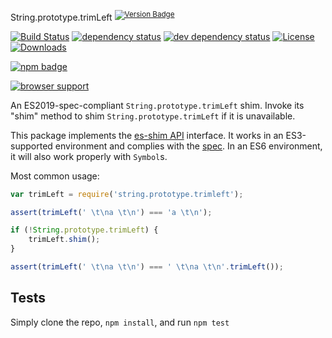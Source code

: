 String.prototype.trimLeft <sup>[![Version Badge][npm-version-svg]][package-url]</sup>

[![Build Status][travis-svg]][travis-url]
[![dependency status][deps-svg]][deps-url]
[![dev dependency status][dev-deps-svg]][dev-deps-url]
[![License][license-image]][license-url]
[![Downloads][downloads-image]][downloads-url]

[![npm badge][npm-badge-png]][package-url]

[![browser support][testling-svg]][testling-url]

An ES2019-spec-compliant `String.prototype.trimLeft` shim. Invoke its "shim" method to shim `String.prototype.trimLeft` if it is unavailable.

This package implements the [es-shim API](https://github.com/es-shims/api) interface. It works in an ES3-supported environment and complies with the [spec](http://www.ecma-international.org/ecma-262/6.0/#sec-object.assign). In an ES6 environment, it will also work properly with `Symbol`s.

Most common usage:
```js
var trimLeft = require('string.prototype.trimleft');

assert(trimLeft(' \t\na \t\n') === 'a \t\n');

if (!String.prototype.trimLeft) {
	trimLeft.shim();
}

assert(trimLeft(' \t\na \t\n') === ' \t\na \t\n'.trimLeft());
```

## Tests
Simply clone the repo, `npm install`, and run `npm test`

[package-url]: https://npmjs.com/package/string.prototype.trimleft
[npm-version-svg]: http://vb.teelaun.ch/es-shims/String.prototype.trimLeft.svg
[travis-svg]: https://travis-ci.org/es-shims/String.prototype.trimLeft.svg
[travis-url]: https://travis-ci.org/es-shims/String.prototype.trimLeft
[deps-svg]: https://david-dm.org/es-shims/String.prototype.trimLeft.svg
[deps-url]: https://david-dm.org/es-shims/String.prototype.trimLeft
[dev-deps-svg]: https://david-dm.org/es-shims/String.prototype.trimLeft/dev-status.svg
[dev-deps-url]: https://david-dm.org/es-shims/String.prototype.trimLeft#info=devDependencies
[testling-svg]: https://ci.testling.com/es-shims/String.prototype.trimLeft.png
[testling-url]: https://ci.testling.com/es-shims/String.prototype.trimLeft
[npm-badge-png]: https://nodei.co/npm/string.prototype.trimleft.png?downloads=true&stars=true
[license-image]: http://img.shields.io/npm/l/string.prototype.trimleft.svg
[license-url]: LICENSE
[downloads-image]: http://img.shields.io/npm/dm/string.prototype.trimleft.svg
[downloads-url]: http://npm-stat.com/charts.html?package=string.prototype.trimleft
